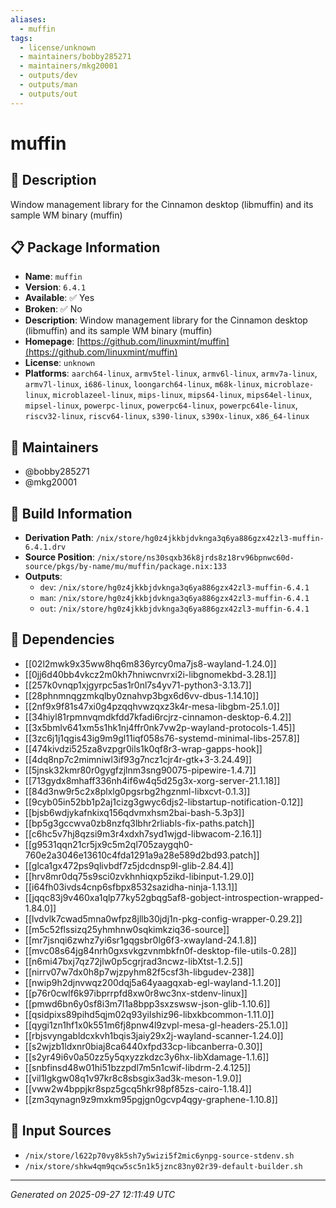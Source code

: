 ```yaml
---
aliases:
  - muffin
tags:
  - license/unknown
  - maintainers/bobby285271
  - maintainers/mkg20001
  - outputs/dev
  - outputs/man
  - outputs/out
---
```


# muffin

## 📝 Description

Window management library for the Cinnamon desktop (libmuffin) and its sample WM binary (muffin)

## 📋 Package Information

- **Name**: `muffin`
- **Version**: `6.4.1`
- **Available**: ✅ Yes
- **Broken**: ✅ No
- **Description**: Window management library for the Cinnamon desktop (libmuffin) and its sample WM binary (muffin)
- **Homepage**: [https://github.com/linuxmint/muffin](https://github.com/linuxmint/muffin)
- **License**: `unknown`
- **Platforms**: `aarch64-linux`, `armv5tel-linux`, `armv6l-linux`, `armv7a-linux`, `armv7l-linux`, `i686-linux`, `loongarch64-linux`, `m68k-linux`, `microblaze-linux`, `microblazeel-linux`, `mips-linux`, `mips64-linux`, `mips64el-linux`, `mipsel-linux`, `powerpc-linux`, `powerpc64-linux`, `powerpc64le-linux`, `riscv32-linux`, `riscv64-linux`, `s390-linux`, `s390x-linux`, `x86_64-linux`
## 👥 Maintainers

- @bobby285271
- @mkg20001


## 🔧 Build Information

- **Derivation Path**: `/nix/store/hg0z4jkkbjdvknga3q6ya886gzx42zl3-muffin-6.4.1.drv`
- **Source Position**: `/nix/store/ns30sqxb36k8jrds8z18rv96bpnwc60d-source/pkgs/by-name/mu/muffin/package.nix:133`
- **Outputs**:
  - `dev`:  `/nix/store/hg0z4jkkbjdvknga3q6ya886gzx42zl3-muffin-6.4.1`
  - `man`:  `/nix/store/hg0z4jkkbjdvknga3q6ya886gzx42zl3-muffin-6.4.1`
  - `out`:  `/nix/store/hg0z4jkkbjdvknga3q6ya886gzx42zl3-muffin-6.4.1`

## 🔗 Dependencies

- [[02l2mwk9x35ww8hq6m836yrcy0ma7js8-wayland-1.24.0]]
- [[0jj6d40bb4vkcz2m0kh7hniwcnvrxi2i-libgnomekbd-3.28.1]]
- [[257k0vnqp1xjgyrpc5as1r0nl7s4yv71-python3-3.13.7]]
- [[28phnmnqgzmkqlby0znahvp3bgx6d6vv-dbus-1.14.10]]
- [[2nf9x9f81s47xi0g4pzqqhvwzqxz3k4r-mesa-libgbm-25.1.0]]
- [[34hiyl81rpmnvqmdkfdd7kfadi6rcjrz-cinnamon-desktop-6.4.2]]
- [[3x5bmlv641xm5s1hk1nj4ffr0nk7vw2p-wayland-protocols-1.45]]
- [[3zc6j1j1qgis43ig9m9gl11iqf058s76-systemd-minimal-libs-257.8]]
- [[474kivdzi525za8vzpgr0ils1k0qf8r3-wrap-gapps-hook]]
- [[4dq8np7c2mimniwl3if93g7ncz1cjr4r-gtk+3-3.24.49]]
- [[5jnsk32kmr80r0gygfzjlnm3sng90075-pipewire-1.4.7]]
- [[713gydx8mhaff336nh4if6w4q5d25g3x-xorg-server-21.1.18]]
- [[84d3nw9r5c2x8plxlg0pgsrbg2hgznml-libxcvt-0.1.3]]
- [[9cyb05in52bb1p2aj1cizg3gwyc6djs2-libstartup-notification-0.12]]
- [[bjsb6wdjykafnkixq156qdvmxhsm2bai-bash-5.3p3]]
- [[bp5g3gccwva0zb8nzfq3lbhr2rliabls-fix-paths.patch]]
- [[c6hc5v7hj8qzsi9m3r4xdxh7syd1wjgd-libwacom-2.16.1]]
- [[g9531qqn21cr5jx9c5m2ql705zaygqh0-760e2a3046e13610c4fda1291a9a28e589d2bd93.patch]]
- [[glca1gx472ps9qlivbdf7z5jdcdnsp9l-glib-2.84.4]]
- [[hrv8mr0dq75s9sci0zvkhnhiqxp5zikd-libinput-1.29.0]]
- [[i64fh03ivds4cnp6sfbpx8532sazidha-ninja-1.13.1]]
- [[jqqc83j9v460xa1qlp77ky52gbqg5af8-gobject-introspection-wrapped-1.84.0]]
- [[lvdvlk7cwad5mna0wfpz8jllb30jdj1n-pkg-config-wrapper-0.29.2]]
- [[m5c52flssizq25yhmhnw0sqkimkziq36-source]]
- [[mr7jsnqi6zwhz7yi6sr1gqgsbr0lg6f3-xwayland-24.1.8]]
- [[mvc08s64jg84nrh0gxsvkgzvnmbkfn0f-desktop-file-utils-0.28]]
- [[n6mi47bxj7qz72jlw0p5cgrjrad3ncwz-libXtst-1.2.5]]
- [[nirrv07w7dx0h8p7wjzpyhm82f5csf3h-libgudev-238]]
- [[nwip9h2djnvwqz200dqj5a64yaagqxab-egl-wayland-1.1.20]]
- [[p76r0cwlf6k97ibprrpfd8xw0r8wc3nx-stdenv-linux]]
- [[pmwd6bn6y0sf8i3m7l1a8bpp3sxzswsw-json-glib-1.10.6]]
- [[qsidpixs89pihd5qjm02q93yilshiz96-libxkbcommon-1.11.0]]
- [[qygi1zn1hf1x0k551m6fj8pnw4l9zvpl-mesa-gl-headers-25.1.0]]
- [[rbjsvyngabldcxkvh1bqis3jaiy29x2j-wayland-scanner-1.24.0]]
- [[s2wjzb1ldxnr0biaj8ca6440xfpd33cp-libcanberra-0.30]]
- [[s2yr49i6v0a50zz5y5qxyzzkdzc3y6hx-libXdamage-1.1.6]]
- [[snbfinsd48w01hi51bzzpdl7m5n1cwif-libdrm-2.4.125]]
- [[vil1lgkgw08q1v97kr8c8sbsgix3ad3k-meson-1.9.0]]
- [[vww2w4bppjkr8spz5gcq5hkr98pf85zs-cairo-1.18.4]]
- [[zm3qynagn9z9mxkm95pgjgn0gcvp4qgy-graphene-1.10.8]]

## 📁 Input Sources

- `/nix/store/l622p70vy8k5sh7y5wizi5f2mic6ynpg-source-stdenv.sh`
- `/nix/store/shkw4qm9qcw5sc5n1k5jznc83ny02r39-default-builder.sh`

---
*Generated on 2025-09-27 12:11:49 UTC*

